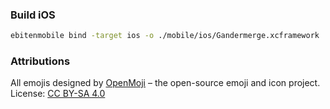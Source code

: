 ### Build iOS

```sh
ebitenmobile bind -target ios -o ./mobile/ios/Gandermerge.xcframework ./mobile
```

### Attributions

All emojis designed by [OpenMoji](https://openmoji.org/) – the open-source emoji and icon project. License: [CC BY-SA 4.0](https://creativecommons.org/licenses/by-sa/4.0/#)
